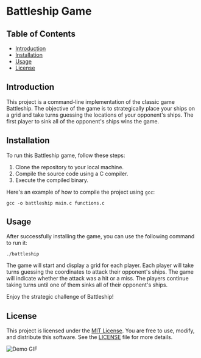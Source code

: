 # Battleship Game


## Table of Contents

- [Introduction](#introduction)
- [Installation](#installation)
- [Usage](#usage)
- [License](#license)

## Introduction

This project is a command-line implementation of the classic game Battleship. The objective of the game is to strategically place your ships on a grid and take turns guessing the locations of your opponent's ships. The first player to sink all of the opponent's ships wins the game.

## Installation

To run this Battleship game, follow these steps:

1. Clone the repository to your local machine.
2. Compile the source code using a C compiler.
3. Execute the compiled binary.

Here's an example of how to compile the project using `gcc`:

```shell
gcc -o battleship main.c functions.c
```

## Usage

After successfully installing the game, you can use the following command to run it:

```shell
./battleship
```

The game will start and display a grid for each player. Each player will take turns guessing the coordinates to attack their opponent's ships. The game will indicate whether the attack was a hit or a miss. The players continue taking turns until one of them sinks all of their opponent's ships.

Enjoy the strategic challenge of Battleship!


## License

This project is licensed under the [MIT License](LICENSE). You are free to use, modify, and distribute this software. See the [LICENSE](LICENSE) file for more details.

![Demo GIF](demo.gif)
